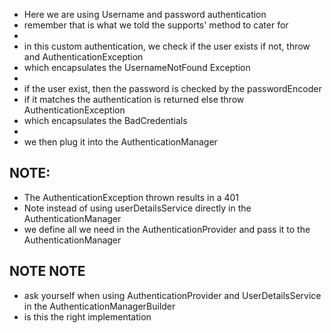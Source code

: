 - Here we are using Username and password authentication
- remember that is what we told the supports' method to cater for
- 
- in this custom authentication, we check if the user exists if not, throw and AuthenticationException
- which encapsulates the UsernameNotFound Exception
- 
- if the user exist, then the password is checked by the passwordEncoder
- if it matches the authentication is returned else throw AuthenticationException
- which encapsulates the BadCredentials
- 
- we then plug it into the AuthenticationManager

## NOTE:
- The AuthenticationException thrown results in a 401
- Note instead of using userDetailsService directly in the AuthenticationManager
- we define all we need in the AuthenticationProvider and pass it to the AuthenticationManager

## NOTE NOTE
- ask yourself when using AuthenticationProvider and UserDetailsService in the AuthenticationManagerBuilder
- is this the right implementation